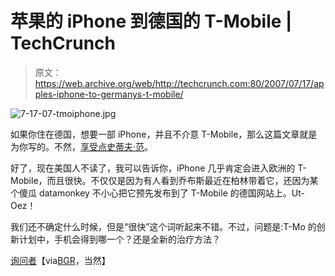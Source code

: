 # 苹果的 iPhone 到德国的 T-Mobile | TechCrunch

> 原文：<https://web.archive.org/web/http://techcrunch.com:80/2007/07/17/apples-iphone-to-germanys-t-mobile/>

![7-17-07-tmoiphone.jpg](img/240f65bec745bc7fd5ead8c3120257c3.png)

如果你住在德国，想要一部 iPhone，并且不介意 T-Mobile，那么这篇文章就是为你写的。不然，[享受点史蒂夫·范](https://web.archive.org/web/20150925023419/http://crunchgear.com/2007/07/17/the-video-youve-needed-all-day/)。

好了，现在美国人不读了，我可以告诉你，iPhone 几乎肯定会进入欧洲的 T-Mobile，而且很快。不仅仅是因为有人看到乔布斯最近在柏林带着它，还因为某个傻瓜 datamonkey 不小心把它预先发布到了 T-Mobile 的德国网站上。Ut-Oez！

我们还不确定什么时候，但是“很快”这个词听起来不错。不过，问题是:T-Mo 的创新计划中，手机会得到哪一个？还是全新的治疗方法？

[询问者](https://web.archive.org/web/20150925023419/http://www.theinquirer.net/default.aspx?article=41049)【via[BGR](https://web.archive.org/web/20150925023419/http://www.boygeniusreport.com/2007/07/17/iphone-appears-then-disappears-on-t-mobile-germanys-website/)，当然】